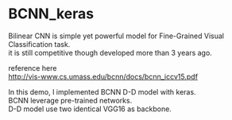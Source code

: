 # BCNN_keras
Bilinear CNN is simple yet powerful model for Fine-Grained Visual Classification task.  
it is still competitive though developed more than 3 years ago.  
  
reference here  
http://vis-www.cs.umass.edu/bcnn/docs/bcnn_iccv15.pdf  
  
In this demo, I implemented BCNN D-D model with keras.  
BCNN leverage pre-trained networks.  
D-D model use two identical VGG16 as backbone.  
